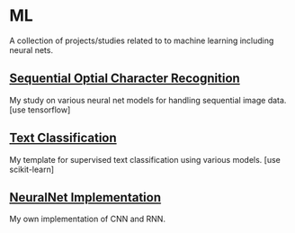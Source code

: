 # ML
A collection of projects/studies related to to machine learning including neural nets.

## [Sequential Optial Character Recognition](https://github.com/liyinnbw/ML/tree/master/SequentialOCR)
My study on various neural net models for handling sequential image data. [use tensorflow]
## [Text Classification](https://github.com/liyinnbw/ML/tree/master/TextClassification)
My template for supervised text classification using various models. [use scikit-learn]
## [NeuralNet Implementation](https://github.com/liyinnbw/ML/tree/master/NeuralNetImplementation)
My own implementation of CNN and RNN.

